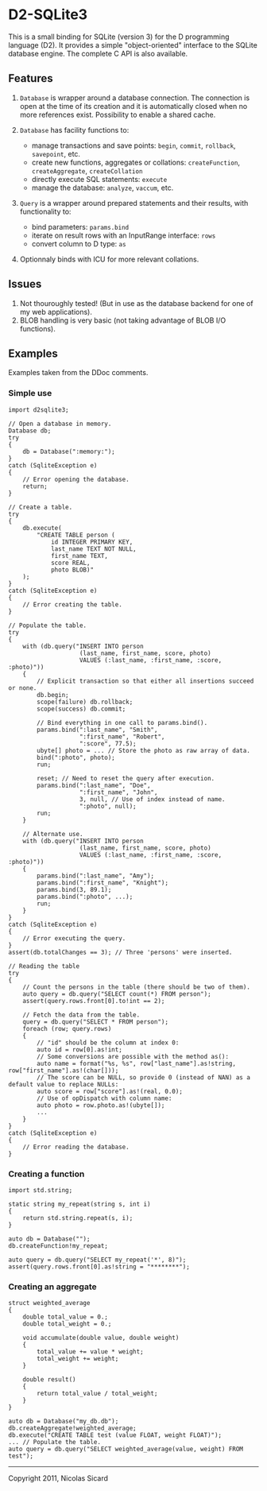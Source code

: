 # D2-SQLite3

This is a small binding for SQLite (version 3) for the D programming language (D2).
It provides a simple "object-oriented" interface to the SQLite database
engine. The complete C API is also available.

## Features

1. `Database` is wrapper around a database connection. The connection is open
at the time of its creation and it is automatically closed when no more references
exist. Possibility to enable a shared cache.

2. `Database` has facility functions to:
    - manage transactions and save points: `begin`, `commit`, `rollback`, `savepoint`, etc.
    - create new functions, aggregates or collations: `createFunction`, `createAggregate`, `createCollation`
    - directly execute SQL statements: `execute`
    - manage the database: `analyze`, `vaccum`, etc.

3. `Query` is a wrapper around prepared statements and their results, with functionality
to:
    - bind parameters: `params.bind`
    - iterate on result rows with an InputRange interface: `rows`
    - convert column to D type: `as`
    
4. Optionnaly binds with ICU for more relevant collations.

## Issues

1. Not thouroughly tested! (But in use as the database backend for one of my web applications).
2. BLOB handling is very basic (not taking advantage of BLOB I/O functions).

## Examples

Examples taken from the DDoc comments.

### Simple use
    import d2sqlite3;
    
    // Open a database in memory.
    Database db;
    try
    {
        db = Database(":memory:");
    }
    catch (SqliteException e)
    {
        // Error opening the database.
        return;
    }

    // Create a table.
    try
    {
        db.execute(
            "CREATE TABLE person (
                id INTEGER PRIMARY KEY,
                last_name TEXT NOT NULL,
                first_name TEXT,
                score REAL,
                photo BLOB)"
        );
    }
    catch (SqliteException e)
    {
        // Error creating the table.
    }

    // Populate the table.
    try
    {
        with (db.query("INSERT INTO person
                        (last_name, first_name, score, photo)
                        VALUES (:last_name, :first_name, :score, :photo)"))
        {
            // Explicit transaction so that either all insertions succeed or none.
            db.begin;
            scope(failure) db.rollback;
            scope(success) db.commit;

            // Bind everything in one call to params.bind().
            params.bind(":last_name", "Smith",
                        ":first_name", "Robert",
                        ":score", 77.5);
            ubyte[] photo = ... // Store the photo as raw array of data.
            bind(":photo", photo);
            run;

            reset; // Need to reset the query after execution.
            params.bind(":last_name", "Doe",
                        ":first_name", "John",
                        3, null, // Use of index instead of name.
                        ":photo", null);
            run;
        }

        // Alternate use.
        with (db.query("INSERT INTO person
                        (last_name, first_name, score, photo)
                        VALUES (:last_name, :first_name, :score, :photo)"))
        {
            params.bind(":last_name", "Amy");
            params.bind(":first_name", "Knight");
            params.bind(3, 89.1);
            params.bind(":photo", ...);
            run;
        }
    }
    catch (SqliteException e)
    {
        // Error executing the query.
    }
    assert(db.totalChanges == 3); // Three 'persons' were inserted.

    // Reading the table
    try
    {
        // Count the persons in the table (there should be two of them).
        auto query = db.query("SELECT count(*) FROM person");
        assert(query.rows.front[0].to!int == 2);

        // Fetch the data from the table.
        query = db.query("SELECT * FROM person");
        foreach (row; query.rows)
        {
            // "id" should be the column at index 0:
            auto id = row[0].as!int;
            // Some conversions are possible with the method as():
            auto name = format("%s, %s", row["last_name"].as!string, row["first_name"].as!(char[]));
            // The score can be NULL, so provide 0 (instead of NAN) as a default value to replace NULLs:
            auto score = row["score"].as!(real, 0.0);
            // Use of opDispatch with column name:
            auto photo = row.photo.as!(ubyte[]);
            ...
        }
    }
    catch (SqliteException e)
    {
        // Error reading the database.
    }

### Creating a function

    import std.string;

    static string my_repeat(string s, int i)
    {
        return std.string.repeat(s, i);
    }

    auto db = Database("");
    db.createFunction!my_repeat;

    auto query = db.query("SELECT my_repeat('*', 8)");
    assert(query.rows.front[0].as!string = "********");
    

### Creating an aggregate

    struct weighted_average
    {
        double total_value = 0.;
        double total_weight = 0.;

        void accumulate(double value, double weight)
        {
            total_value += value * weight;
            total_weight += weight;
        }

        double result()
        {
            return total_value / total_weight;
        }
    }

    auto db = Database("my_db.db");
    db.createAggregate!weighted_average;
    db.execute("CREATE TABLE test (value FLOAT, weight FLOAT)");
    ... // Populate the table.
    auto query = db.query("SELECT weighted_average(value, weight) FROM test");


---
Copyright 2011, Nicolas Sicard